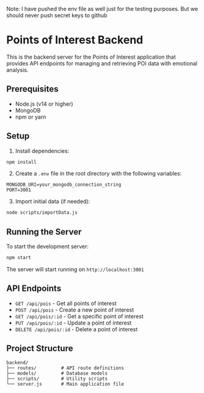 Note: I have pushed the env file as well just for the testing purposes. But we should never push secret keys to github

# Points of Interest Backend

This is the backend server for the Points of Interest application that provides API endpoints for managing and retrieving POI data with emotional analysis.

## Prerequisites

- Node.js (v14 or higher)
- MongoDB
- npm or yarn

## Setup

1. Install dependencies:
```bash
npm install
```

2. Create a `.env` file in the root directory with the following variables:
```
MONGODB_URI=your_mongodb_connection_string
PORT=3001
```

3. Import initial data (if needed):
```bash
node scripts/importData.js
```

## Running the Server

To start the development server:
```bash
npm start
```

The server will start running on `http://localhost:3001`

## API Endpoints

- `GET /api/pois` - Get all points of interest
- `POST /api/pois` - Create a new point of interest
- `GET /api/pois/:id` - Get a specific point of interest
- `PUT /api/pois/:id` - Update a point of interest
- `DELETE /api/pois/:id` - Delete a point of interest

## Project Structure

```
backend/
├── routes/         # API route definitions
├── models/         # Database models
├── scripts/        # Utility scripts
└── server.js       # Main application file
```
